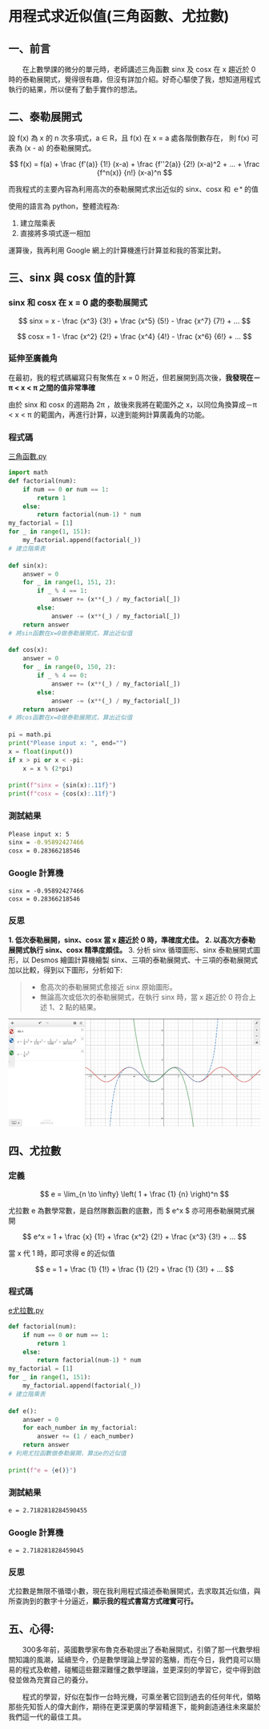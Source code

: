 # 用程式求近似值(三角函數、尤拉數)

## 一、前言

　　在上數學課的微分的單元時，老師講述三角函數 sinx 及 cosx 在 x 趨近於 0 時的泰勒展開式，覺得很有趣，但沒有詳加介紹。好奇心驅使了我，想知道用程式執行的結果，所以便有了動手實作的想法。

## 二、泰勒展開式

設 f(x) 為 x 的 n 次多項式，a ∈ R，且 f(x) 在 x = a 處各階倒數存在， 則 f(x) 可表為 (x - a) 的泰勒展開式。

$$ f(x) = f(a) + \frac {f'(a)} {1!} (x-a) +  \frac {f''2(a)} {2!} (x-a)^2 + ... + \frac {f^n(x)} {n!} (x-a)^n $$




而我程式的主要內容為利用高次的泰勒展開式求出近似的 sinx、cosx 和 ｅˣ 的值

使用的語言為 python，整體流程為:
1.	建立階乘表
2.	直接將多項式逐一相加

運算後，我再利用 Google 網上的計算機進行計算並和我的答案比對。

## 三、sinx 與 cosx 值的計算

### sinx 和 cosx 在 x = 0 處的泰勒展開式

$$ sinx = x - \frac {x^3} {3!} +  \frac {x^5} {5!} - \frac {x^7} {7!} + ... $$
 
$$ cosx = 1 - \frac {x^2} {2!} +  \frac {x^4} {4!} - \frac {x^6} {6!} + ... $$

### 延伸至廣義角
 
在最初，我的程式碼編寫只有聚焦在 x = 0 附近，但若展開到高次後，**我發現在－π < x < π 之間的值非常準確**

由於 sinx 和 cosx 的週期為 2π ，故後來我將在範圍外之 x，以同位角換算成－π < x < π 的範圍內，再進行計算，以達到能夠計算廣義角的功能。

### 程式碼

[三角函數.py](https://github.com/monesijd/Programming_and_Math/blob/main/%E4%B8%89%E8%A7%92%E5%87%BD%E6%95%B8.py)

```python
import math
def factorial(num):
    if num == 0 or num == 1:
        return 1
    else:
        return factorial(num-1) * num
my_factorial = [1]
for _ in range(1, 151):
    my_factorial.append(factorial(_))
# 建立階乘表

def sin(x):
    answer = 0
    for _ in range(1, 151, 2):
        if _ % 4 == 1:
            answer += (x**(_) / my_factorial[_])
        else:
            answer -= (x**(_) / my_factorial[_])
    return answer
# 將sin函數在x=0做泰勒展開式，算出近似值

def cos(x):
    answer = 0
    for _ in range(0, 150, 2):
        if _ % 4 == 0:
            answer += (x**(_) / my_factorial[_])
        else:
            answer -= (x**(_) / my_factorial[_])
    return answer
# 將cos函數在x=0做泰勒展開式，算出近似值

pi = math.pi
print("Please input x: ", end="")
x = float(input())
if x > pi or x < -pi:
    x = x % (2*pi)

print(f"sinx = {sin(x):.11f}")
print(f"cosx = {cos(x):.11f}")
```

### 測試結果

```bash
Please input x: 5
sinx = -0.95892427466
cosx = 0.28366218546
```

### Google 計算機

```
sinx = -0.95892427466
cosx = 0.28366218546
```

### 反思

**1. 低次泰勒展開，sinx、cosx 當 x 趨近於 0 時，準確度尤佳。**
**2. 以高次方泰勒展開式執行 sinx、cosx 精準度頗佳。**
3. 分析 sinx 循環圖形、sinx 泰勒展開式圖形，以 Desmos 繪圖計算機繪製 sinx、三項的泰勒展開式、十三項的泰勒展開式加以比較，得到以下圖形，分析如下:
 
> - 愈高次的泰勒展開式愈接近 sinx 原始圖形。
> - 無論高次或低次的泰勒展開式，在執行 sinx 時，當 x 趨近於 0 符合上述 1、2 點的結果。

![alt text](desmos_picture.png)

## 四、尤拉數

### 定義

$$ e = \lim_{n \to \infty} \left( 1 + \frac {1} {n} \right)^n $$

尤拉數 e 為數學常數，是自然隊數函數的底數，而 $ e^x $ 亦可用泰勒展開式展開

$$ e^x = 1 + \frac {x} {1!} + \frac {x^2} {2!} + \frac {x^3} {3!} + ... $$

當 x 代 1 時，即可求得 e 的近似值

$$ e = 1 + \frac {1} {1!} + \frac {1} {2!} + \frac {1} {3!} + ... $$


### 程式碼

[e尤拉數.py](https://github.com/monesijd/Programming_and_Math/blob/main/e%E5%B0%A4%E6%8B%89%E6%95%B8.py)

```python
def factorial(num):
    if num == 0 or num == 1:
        return 1
    else:
        return factorial(num-1) * num
my_factorial = [1]
for _ in range(1, 151):
    my_factorial.append(factorial(_))
# 建立階乘表

def e():
    answer = 0
    for each_number in my_factorial:
        answer += (1 / each_number)
    return answer
# 利用尤拉函數做泰勒展開，算出e的近似值

print(f"e = {e()}")
```

### 測試結果

```bash
e = 2.7182818284590455
```

### Google 計算機

```
e = 2.718281828459045
```

### 反思

尤拉數是無限不循環小數，現在我利用程式描述泰勒展開式，去求取其近似值，與所查詢到的數字十分逼近，**顯示我的程式書寫方式確實可行。**

## 五、心得:

　　300多年前，英國數學家布魯克泰勒提出了泰勒展開式，引領了那一代數學相關知識的風潮，延續至今，仍是數學理論上學習的濫觴，而在今日，我們竟可以簡易的程式及軟體，碰觸這些艱深難懂之數學理論，並更深刻的學習它，從中得到啟發並做為充實自己的養分。

　　程式的學習，好似在製作一台時光機，可乘坐著它回到過去的任何年代，領略那些先知哲人的偉大創作，期待在更深更廣的學習精進下，能夠創造通往未來屬於我們這一代的最佳工具。
